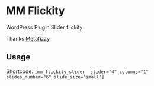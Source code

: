 # MM Flickity

WordPress Plugin Slider flickity

Thanks [Metafizzy](https://metafizzy.co/)

## Usage
Shortcode: `[mm_flickity_slider  slider="4" columns="1" slides_number="6" slide_size="small"]`
